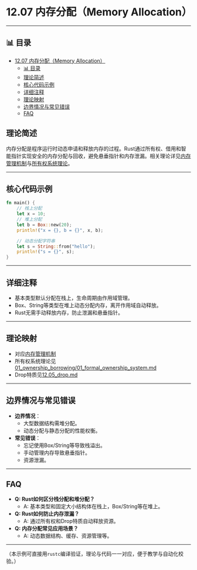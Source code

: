 ﻿# 12.07 内存分配（Memory Allocation）

---


## 📊 目录

- [12.07 内存分配（Memory Allocation）](#1207-内存分配memory-allocation)
  - [📊 目录](#-目录)
  - [理论简述](#理论简述)
  - [核心代码示例](#核心代码示例)
  - [详细注释](#详细注释)
  - [理论映射](#理论映射)
  - [边界情况与常见错误](#边界情况与常见错误)
  - [FAQ](#faq)


## 理论简述

内存分配是程序运行时动态申请和释放内存的过程。Rust通过所有权、借用和智能指针实现安全的内存分配与回收，避免悬垂指针和内存泄漏。相关理论详见[内存管理机制](../../11_memory_management/01_memory_management_theory.md)与[所有权系统理论](../../01_ownership_borrowing/01_formal_ownership_system.md)。

---

## 核心代码示例

```rust
fn main() {
    // 栈上分配
    let x = 10;
    // 堆上分配
    let b = Box::new(20);
    println!("x = {}, b = {}", x, b);

    // 动态分配字符串
    let s = String::from("hello");
    println!("s = {}", s);
}
```

---

## 详细注释

- 基本类型默认分配在栈上，生命周期由作用域管理。
- Box、String等类型在堆上动态分配内存，离开作用域自动释放。
- Rust无需手动释放内存，防止泄漏和悬垂指针。

---

## 理论映射

- 对应[内存管理机制](../../11_memory_management/01_memory_management_theory.md)
- 所有权系统理论见[01_ownership_borrowing/01_formal_ownership_system.md](../../01_ownership_borrowing/01_formal_ownership_system.md)
- Drop特质见[12.05_drop.md](./12.05_drop.md)

---

## 边界情况与常见错误

- **边界情况**：
  - 大型数据结构需堆分配。
  - 动态分配与静态分配的性能权衡。
- **常见错误**：
  - 忘记使用Box/String等导致栈溢出。
  - 手动管理内存导致悬垂指针。
  - 资源泄漏。

---

## FAQ

- **Q: Rust如何区分栈分配和堆分配？**
  - A: 基本类型和固定大小结构体在栈上，Box/String等在堆上。
- **Q: Rust如何防止内存泄漏？**
  - A: 通过所有权和Drop特质自动释放资源。
- **Q: 内存分配常见应用场景？**
  - A: 动态数据结构、缓存、资源管理等。

---

（本示例可直接用`rustc`编译验证，理论与代码一一对应，便于教学与自动化校验。）
